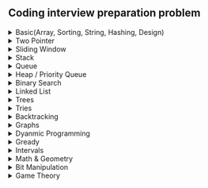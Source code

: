## Coding interview preparation problem

<details>
<summary>Basic(Array, Sorting, String, Hashing, Design)</summary>

Serial | Problem No .     | Problem And solution | Category | Platform
---    | ---------        |  ------- | ---- | --- |
1 | 916  | Problem: [Word Subsets](https://leetcode.com/problems/word-subsets/) <br/>Solution: [Solution Link](../../Online-judge/leetcode/word-subsets.cpp)   | String, HashMap  | Leetcode 
2 | 30           | Problem: [Substring with Concatenation of All Words](https://leetcode.com/problems/substring-with-concatenation-of-all-words/) <br/>Solution: [Solution Link](../../Online-judge/leetcode/substring-with-concatenation-of-all-words.cpp)        | Array, Hash table , String| Leetcode
3 | 387           | Problem: [First Unique Character in a String](https://leetcode.com/problems/first-unique-character-in-a-string/) <br/>Solution: [Solution Link](../../Online-judge/leetcode/first-unique-character-in-a-string.cpp)                          | Array, HashMap| Leetcode
4 | 3           | Problem: [Longest Substring Without Repeating Characters](https://leetcode.com/problems/longest-substring-without-repeating-characters/) <br/>Solution: [Solution Link](../../Online-judge/leetcode/longest-substring-without-repeating-characters.cpp)  | Hash Map| Leetcode
5 | 2268           | Problem: [Minimum Number of Keypresses](https://leetcode.com/problems/minimum-number-of-keypresses/) <br/>Solution: [Solution Link](../../Online-judge/leetcode/minimum-number-of-keypresses.cpp)                                                                                                                 | HashMap, String | Leetcode
6 | 1525           | Problem: [Number of Good Ways to Split a String](https://leetcode.com/problems/number-of-good-ways-to-split-a-string/) <br/>Solution: [Solution Link](../../Online-judge/leetcode/number-of-good-ways-to-split-a-string.cpp)                       | String, DP, BitManipulation | Leetcode
7 | 2131           | Problem: [Longest Palindrome by Concatenating Two Letter Words](https://leetcode.com/problems/longest-palindrome-by-concatenating-two-letter-words/) <br/>Solution: [Solution Link](../../Online-judge/leetcode/longest-palindrome-by-concatenating-two-letter-words.cpp)                                                                                                                 | String, Hash map, Counting | Leetcode
8 | 1706           | Problem: [Where Will the Ball Fall](https://leetcode.com/problems/where-will-the-ball-fall/) <br/>Solution: [Solution Link](../../Online-judge/leetcode/where-will-the-ball-fall.cpp)                                                                                                                 | DP, DFS, Array, Matrix | Leetcode
9 | 345           | Problem: [Reverse Vowels of a String](https://leetcode.com/problems/reverse-vowels-of-a-string/description/) <br/>Solution: [Solution Link](../../Online-judge/leetcode/reverse-vowels-of-a-string.cpp)                                                                                                                 | String | Leetcode
10 | 344           | Problem: [Reverse String](https://leetcode.com/problems/reverse-string/description/) <br/>Solution: [Solution Link](../../Online-judge/leetcode/reverse-string.cpp)                                                                                                                 | String | Leetcode
11 | 1165           | Problem: [Single-Row Keyboard](https://leetcode.com/problems/single-row-keyboard/description/) <br/>Solution: [Solution Link](../../Online-judge/leetcode/single-row-keyboard.cpp)                                                                                                                 | Hashmap, array, string | Leetcode
12 | 1704           | Problem: [Determine if String Halves Are Alike](https://leetcode.com/problems/determine-if-string-halves-are-alike/description/) <br/>Solution: [Solution Link](../../Online-judge/leetcode/determine-if-string-halves-are-alike.cpp)                                                   | Array, String | Leetcode
13 | 1657           | Problem: [Determine if Two Strings Are Close](https://leetcode.com/problems/determine-if-two-strings-are-close/description/) <br/>Solution: [Solution Link](../../Online-judge/leetcode/determine-if-two-strings-are-close.cpp)                                          | Array, String, Hashmap | Leetcode
14 | 2256           | Problem: [Minimum Average Difference](https://leetcode.com/problems/minimum-average-difference/description/) <br/>Solution: [Solution Link](../../Online-judge/leetcode/minimum-average-difference.cpp)             | Array, surrfix, prefix array | Leetcode
15 | 873           | Problem: [Length of Longest Fibonacci Subsequence](https://leetcode.com/problems/length-of-longest-fibonacci-subsequence/description/) <br/>Solution: [Solution Link](../../Online-judge/leetcode/length-of-longest-fibonacci-subsequence.cpp)                               | Array, HashTable, DP | Leetcode
16 | 2279           | Problem: [Maximum Bags With Full Capacity of Rocks](https://leetcode.com/problems/maximum-bags-with-full-capacity-of-rocks/description/) <br/>Solution: [Solution Link](../../Online-judge/leetcode/maximum-bags-with-full-capacity-of-rocks.cpp)                   | Sort, Array | Leetcode  
17 | 290           | Problem: [Word Pattern](https://leetcode.com/problems/word-pattern/description/) <br/>Solution: [Solution Link](../../Online-judge/leetcode/word-pattern.py)                                                   | Hshmap | Leetcode  
18 | 520           | Problem: [Detect Capital](https://leetcode.com/problems/detect-capital/description/) <br/>Solution: [Solution Link](../../Online-judge/leetcode/detect-capital.cpp)                                               | string | Leetcode  
19 | 944           | Problem: [Delete Columns to Make Sorted](https://leetcode.com/problems/delete-columns-to-make-sorted/description/) <br/>Solution: [Solution Link](../../Online-judge/leetcode/delete-columns-to-make-sorted.cpp)                               | array, string | Leetcode
20 | 2244           | Problem: [Minimum Rounds to Complete All Tasks](https://leetcode.com/problems/minimum-rounds-to-complete-all-tasks/description/) <br/>Solution: [Solution Link](../../Online-judge/leetcode/minimum-rounds-to-complete-all-task.cpp)            | Hashmap | Leetcode 
21 | 1           | Problem: [Two Sum](https://leetcode.com/problems/two-sum/description/) <br/>Solution: [C++](../../Online-judge/leetcode/two-sum.cpp)                                                                                                                | Hash map |  Leetcode
22 | 67           | Problem: [Add Binary](https://leetcode.com/problems/add-binary/description/) <br/>Solution: [Python](../../Online-judge/leetcode/add-binary.py)                                                       | String, Binary to Decimal convert | Leetcode
23 | 43           | Problem: [Multiply Strings](https://leetcode.com/problems/multiply-strings/description/) <br/>Solution: [Python](../../Online-judge/leetcode/multiply-strings.py)                                                                                             | String, string to int convert | Leetcode
24 | 912           | Problem: [Sort an Array](https://leetcode.com/problems/sort-an-array/description/) <br/>Solution: [c++](../../Online-judge/leetcode/sort-an-array.cpp), [python](../../Online-judge/leetcode/sort-an-array.py)                                                                                                                  | Merge Sort | 
25 | 443           | Problem: [String Compression](https://leetcode.com/problems/string-compression/description/) <br/>Solution: [python](../../Online-judge/leetcode/string-compression.py)                                                                                                                  | Group by | Leetcode
26 | 28           | Problem: [Find the Index of the First Occurrence in a String](https://leetcode.com/problems/find-the-index-of-the-first-occurrence-in-a-string/description/) <br/>Solution: [c++](../../Online-judge/leetcode/find-the-index-of-the-first-occurrence-in-a-string.cpp), [python](../../Online-judge/leetcode/find-the-index-of-the-first-occurrence-in-a-string.py)                                                                                                                   | String | Leetcode 
27 | 2348           | Problem: [Number of Zero-Filled Subarrays](https://leetcode.com/problems/number-of-zero-filled-subarrays/description/) <br/>Solution: [c++](../../Online-judge/leetcode/number-of-zero-filled-subarrays.cpp)                                       | Array, Math | Leetcode 
28 | 605           | Problem: [Can Place Flowers](https://leetcode.com/problems/can-place-flowers/description/) <br/>Solution: [c++](../../Online-judge/leetcode/can-place-flowers.cpp)                                                                                                                  | Array | Leetcode
29 | 2300           | Problem: [Successful Pairs of Spells and Potions](https://leetcode.com/problems/successful-pairs-of-spells-and-potions/description/) <br/>Solution: [c++](../../Online-judge/leetcode/successful-pairs-of-spells-and-potions.cpp), [python](../../Online-judge/leetcode/successful-pairs-of-spells-and-potions.py)                                                                                                                  | Array | Leetcode
30 | 760           | Problem: [Find Anagram Mappings](https://leetcode.com/problems/find-anagram-mappings/description/) <br/>Solution: [c++](../../Online-judge/leetcode/find-anagram-mappings.cpp), [python](../../Online-judge/leetcode/find-anagram-mappings.py)                                                                                                                  | Array, HashMapping | Leetcode
31 | 245           | Problem: [Shortest Word Distance III](https://leetcode.com/problems/shortest-word-distance-iii/description/) <br/>Solution: [c++](../../Online-judge/leetcode/shortest-word-distance-iii.cpp), [python](../../Online-judge/leetcode/shortest-word-distance-iii.py)                                                                                                                  | Array, HashMapping | Leetcode
32 | 1491           | Problem: [Average Salary Excluding the Minimum and Maximum Salary](https://leetcode.com/problems/average-salary-excluding-the-minimum-and-maximum-salary/description/) <br/>Solution: [c++](../../Online-judge/leetcode/average-salary-excluding-the-minimum-and-maximum-salary.cpp), [python](../../Online-judge/leetcode/average-salary-excluding-the-minimum-and-maximum-salary.py)                                                                                                                  | Array | Leetcode
33 | 705           | Problem: [Design HashSet](https://leetcode.com/problems/design-hashset/description/) <br/>Solution: [c++](../../Online-judge/leetcode/design-hashset.cpp), [python](../../Online-judge/leetcode/design-hashset.py)                                                                                                                  | Array, Hashing | Leetcode
34 | 1396           | Problem: [Design Underground System](https://leetcode.com/problems/design-underground-system/description/) <br/>Solution: [c++](../../Online-judge/leetcode/design-underground-system.cpp), [python](../../Online-judge/leetcode/design-underground-system.py)  | Design, Hashing | Leetcode
35 | 348           | Problem: [Design Tic-Tac-Toe](https://leetcode.com/problems/design-tic-tac-toe/) <br/>Solution: [c++](../../Online-judge/leetcode/design-tic-tac-toe.cpp), [python](../../Online-judge/leetcode/design-tic-tac-toe.py)  | Design, array | Leetcode

</details>


</details>


<details>
<summary>Two Pointer</summary>

Serial | Problem No .     | Problem And solution | Category | Platform
---    | ---------        |  ------- | ---- | --- |
1 | 11           | Problem: [Container With Most Water](https://leetcode.com/problems/container-with-most-water/description/) <br/>Solution: [c++](../../Online-judge/leetcode/container-with-most-water.cpp)                                                                              | Two pointer | Leetcode 
2 | 1768           | Problem: [Merge Strings Alternately](https://leetcode.com/problems/merge-strings-alternately/editorial/) <br/>Solution: [c++](../../Online-judge/leetcode/merge-strings-alternately.cpp), [python](../../Online-judge/leetcode/merge-strings-alternately.py)                                                                            | Two pointer, One pointer | Leetcode 



</details>


<details>
<summary>Sliding Window</summary>

Serial | Problem No .     | Problem And solution | Category | Platform
---    | ---------        |  ------- | ---- | --- |
1 | 438           | Problem: [Find All Anagrams in a String](https://leetcode.com/problems/find-all-anagrams-in-a-string/description/) <br/>Solution: [C++](../../Online-judge/leetcode/find-all-anagrams-in-a-string.cpp)                                                     | string, Hashmap, Slidewindow | Leetcode
2 | 567           | Problem: [Permutation in String](https://leetcode.com/problems/permutation-in-string/description/) <br/>Solution: [C++](../../Online-judge/leetcode/permutation-in-string.cpp)                                                 | String, Hashmap, Slidewindow | Leetcode
3 | 904           | Problem: [Fruit Into Baskets](https://leetcode.com/problems/fruit-into-baskets/description/) <br/>Solution: [C++](../../Online-judge/leetcode/fruit-into-baskets.cpp), [Python](../../Online-judge/leetcode/fruit-into-baskets.py)                             | Slide Window, Hashmap | Leetcode



</details>


<details>
<summary>Stack</summary>

Serial | Problem No .     | Problem And solution | Category | Platform
---    | ---------        |  ------- | ---- | --- |
1| 155           | Problem: [Min Stack](https://leetcode.com/problems/min-stack/) <br/>Solution: [Solution Link](../../Online-judge/leetcode/min-stack.cpp)     | Stack, Design| Leetcode
2 | 1544           | Problem: [Make The String Great](https://leetcode.com/problems/make-the-string-great/description/) <br/>Solution: [Solution Link](../../Online-judge/leetcode/make-the-string-great.cpp)                                                                                                                 | String, Stack | Leetcode
3 | 1047           | Problem: [Remove All Adjacent Duplicates In String](https://leetcode.com/problems/remove-all-adjacent-duplicates-in-string/description/) <br/>Solution: [Solution Link](../../Online-judge/leetcode/remove-all-adjacent-duplicates-in-string.cpp)                                            | String, Stack | LeetCode
4 | 901           | Problem: [Online Stock Span](https://leetcode.com/problems/online-stock-span/description/) <br/>Solution: [Solution Link](../../Online-judge/leetcode/online-stock-span.cpp)                                                                                                                 | Stack | Leetcode
5 | 150           | Problem: [Evaluate Reverse Polish Notation](https://leetcode.com/problems/evaluate-reverse-polish-notation/description/) <br/>Solution: [Solution Link](../../Online-judge/leetcode/evaluate-reverse-polish-notation.cpp)                                  | Stack |          Leetcode
6 | 739           | Problem: [Daily Temperatures](https://leetcode.com/problems/daily-temperatures/description/) <br/>Solution: [Solution Link](../../Online-judge/leetcode/daily-temperatures.cpp)                                                                      | Stack | Leetcode     
7 | 2390           | Problem: [Removing Stars From a String](https://leetcode.com/problems/removing-stars-from-a-string/description/) <br/>Solution: [Solution Link](../../Online-judge/leetcode/removing-stars-from-a-string.cpp)                          | String, Stack |     Leetcode            

</details>


<details>
<summary>Queue</summary>

Serial | Problem No .     | Problem And solution | Category | Platform
---    | ---------        |  ------- | ---- | --- |
1 | 232           | Problem: [Implement Queue using Stacks](https://leetcode.com/problems/implement-queue-using-stacks/description/) <br/>Solution: [Solution Link](../../Online-judge/leetcode/implement-queue-using-stacks.cpp)                             | Queue, Stack | Leetcode           


</details>


<details>
<summary>Heap / Priority Queue</summary>

Serial | Problem No .     | Problem And solution | Category | Platform
---    | ---------        |  ------- | ---- | --- |
1 | 451           | Problem: [Sort Characters By Frequency](https://leetcode.com/problems/sort-characters-by-frequency/description/) <br/>Solution: [Solution Link](../../Online-judge/leetcode/sort-characters-by-frequency.cpp)              | Array, String, Hashmap, Priority queue, Bucket sort | Leetcode
2 | 451           | Problem: [Sort Characters By Frequency](https://leetcode.com/problems/sort-characters-by-frequency/description/) <br/>Solution: [Solution Link](../../Online-judge/leetcode/sort-characters-by-frequency.cpp)               | Array, String, Hashmap, Priority queue, Bucket sort | Leetcode
3 | 1167           | Problem: [Minimum Cost to Connect Sticks](https://leetcode.com/problems/minimum-cost-to-connect-sticks/description/) <br/>Solution: [Solution Link](../../Online-judge/leetcode/minimum-cost-to-connect-sticks.cpp)                                        | Heap, Priority Queue | Leetcode
4 | 1962           | Problem: [Remove Stones to Minimize the Total](https://leetcode.com/problems/remove-stones-to-minimize-the-total/description/) <br/>Solution: [Solution Link](../../Online-judge/leetcode/remove-stones-to-minimize-the-total.cpp)                             | Max heap, Array | Leetcode
5 | 1834           | Problem: [Single-Threaded CPU](https://leetcode.com/problems/single-threaded-cpu/description/) <br/>Solution: [Solution Link](../../Online-judge/leetcode/single-threaded-cpu.cpp)                                 | Min heap, Array, Sorting, SJF, os task scheduling |    Leetcode
6 | 703           | Problem: [Kth Largest Element in a Stream](https://leetcode.com/problems/kth-largest-element-in-a-stream/description/) <br/>Solution: [c++](../../Online-judge/leetcode/kth-largest-element-in-a-stream.cpp)               | Max Heap, Data Stream | 


</details>


<details>
<summary>Binary Search</summary>

Serial | Problem No .     | Problem And solution | Category | Platform
---    | ---------        |  ------- | ---- | --- |
1| 2389           | Problem: [Longest Subsequence With Limited Sum](https://leetcode.com/problems/longest-subsequence-with-limited-sum/description/) <br/>Solution: [Solution Link](../../Online-judge/leetcode/longest-subsequence-with-limited-sum.cpp)                      | Prefix, Binary search, Sort| Leetcode
2 | 167           | Problem: [Two Sum II - Input Array Is Sorted](https://leetcode.com/problems/two-sum-ii-input-array-is-sorted/description/) <br/>Solution: [C++](../../Online-judge/leetcode/two-sum-ii-input-array-is-sorted.cpp)          | Binary search, array, two pointer |  Leetcode
3 | 15           | Problem: [3Sum](https://leetcode.com/problems/3sum/description/) <br/>Solution: [C++](../../Online-judge/leetcode/3sum.cpp)   | Binary search, array, two pointer |  Leetcode
4 | 35           | Problem: [Search Insert Position](https://leetcode.com/problems/search-insert-position/description/) <br/>Solution: [c++](search-insert-position.cpp), [Python](../../Online-judge/leetcode/search-insert-position.py)                                                         | Binary search | Leetcode 
5 | 704           | Problem: [Binary Search](https://leetcode.com/problems/binary-search/description/) <br/>Solution: [c++](../../Online-judge/leetcode/binary-search.cpp)                                                                                                               | binary search | Leetcode
6 | 74           | Problem: [Search a 2D Matrix](https://leetcode.com/problems/search-a-2d-matrix/description/) <br/>Solution: [c++](../../Online-judge/leetcode/search-a-2d-matrix.cpp)                                                                                                               | 2D binary search | Leetcode
7 | 153           | Problem: [Find Minimum in Rotated Sorted Array](https://leetcode.com/problems/find-minimum-in-rotated-sorted-array/description/) <br/>Solution: [c++](../../Online-judge/leetcode/find-minimum-in-rotated-sorted-array.cpp)                                     | binary search | Leetcode

8 | 1539           | Problem: [Kth Missing Positive Number](https://leetcode.com/problems/kth-missing-positive-number/description/) <br/>Solution: [c++](../../Online-judge/leetcode/kth-missing-positive-number.cpp)                                                                      | Binary search | Leetcode 

</details>


<details>
<summary>Linked List</summary>

Serial | Problem No .     | Problem And solution | Category | Platform
---    | ---------        |  ------- | ---- | --- |
1 | 21           | Problem: [Merge Two Sorted Lists](https://leetcode.com/problems/merge-two-sorted-lists/) <br/>Solution: [Solution Link](../../Online-judge/leetcode/merge-two-sorted-lists.cpp)        | Linked List, Recursion| Leetcode
2 | 141           | Problem: [Linked List Cycle](https://leetcode.com/problems/linked-list-cycle/) <br/>Solution: [Solution Link](../../Online-judge/leetcode/linked-list-cycle.cpp)                                                                                                                 | Linked List| Leetcode
3 | 206           | Problem: [Reverse Linked List](https://leetcode.com/problems/reverse-linked-list/) <br/>Solution: [Solution Link](../../Online-judge/leetcode/reverse-linked-list.cpp)                                                                                                                 | Linked List| Leetcode
4 | 237           | Problem: [Delete Node in a Linked List](https://leetcode.com/problems/delete-node-in-a-linked-list/) <br/>Solution: [Solution Link](../../Online-judge/leetcode/delete-node-in-a-linked-list.cpp)             | Linked List| Leetcode
5 | 160           | Problem: [Intersection of Two Linked Lists](https://leetcode.com/problems/intersection-of-two-linked-lists/) <br/>Solution: [Solution Link](intersection-of-two-linked-lists.cpp)                     | Linked List| Leetcode
6 | 146           | Problem: [LRU Cache](https://leetcode.com/problems/lru-cache/description/) <br/>Solution: [Solution Link](../../Online-judge/leetcode/lru-cache.cpp)                                                                                                                 | LRU, Double Linked List | Leetcode
7 | 899           | Problem: [Orderly Queue](https://leetcode.com/problems/orderly-queue/description/) <br/>Solution: [Solution Link](../../Online-judge/leetcode/orderly-queue.cpp)                                                                                                                 | Bubble sort, String, Math | Leetcode
8 | 1323           | Problem: [Maximum 69 Number](https://leetcode.com/problems/maximum-69-number/description/) <br/>Solution: [Solution Link](maximum-69-number.cpp)                                                                                                                 | String | Leetcode
9 | 876           | Problem: [Middle of the Linked List](https://leetcode.com/problems/middle-of-the-linked-list/description/) <br/>Solution: [Solution Link](../../Online-judge/leetcode/middle-of-the-linked-list.cpp)                                                                                                                 | Linked List | Leetcode
10 | 328           | Problem: [Odd Even Linked List](https://leetcode.com/problems/odd-even-linked-list/description/) <br/>Solution: [Solution Link](../../Online-judge/leetcode/odd-even-linked-list.cpp)                                                                                                                 | Linked List | Leetcode
11 | 234           | Problem: [Palindrome Linked List](https://leetcode.com/problems/palindrome-linked-list/description/) <br/>Solution: [C++](../../Online-judge/leetcode/palindrome-linked-list.cpp)                                                                                                                | LinkedList | Leetcode
12 | 19           | Problem: [Remove Nth Node From End of List](https://leetcode.com/problems/remove-nth-node-from-end-of-list/description/) <br/>Solution: [c++](../../Online-judge/leetcode/remove-nth-node-from-end-of-list.cpp), [Python](../../Online-judge/leetcode/remove-nth-node-from-end-of-list.py)                                                                                                                 | Linked List | Leetcode
13 | 382           | Problem: [Linked List Random Node](https://leetcode.com/problems/linked-list-random-node/description/) <br/>Solution: [c++](../../Online-judge/leetcode/linked-list-random-node.cpp), [python](../../Online-judge/leetcode/linked-list-random-node.py)                                      | Linked List, Array | Leetcode 
14 | 23           | Problem: [Merge k Sorted Lists](https://leetcode.com/problems/merge-k-sorted-lists/description/) <br/>Solution: [c++](../../Online-judge/leetcode/merge-k-sorted-lists.cpp)                                                                                                                  | Linked List | Leetcode


</details>


<details>
<summary>Trees</summary>

Serial | Problem No .     | Problem And solution | Category | Platform
---    | ---------        |  ------- | ---- | --- |
1 | 307           | Problem: [Range Sum Query](https://leetcode.com/problems/range-sum-query-mutable/) <br/>Solution: [Solution Link](../../Online-judge/leetcode/range-sum-query-mutable.cpp)                                                                                                                 | Segment tree                    | Leetcode 
2 | 303           | Problem: [Range Sum Query - Immutable](https://leetcode.com/problems/range-sum-query-immutable/) <br/>Solution: [Solution Link](../../Online-judge/leetcode/range-sum-query-immutable.cpp)                                                                                                                 | Segment tree                        | Leetcode 
3 | 101           | Problem: [Symmetric Tree](https://leetcode.com/problems/symmetric-tree/) <br/>Solution: [Solution Link](../../Online-judge/leetcode/symmetric-tree.cpp)          | Tree    | Leetcode 
4 | 270           | Problem: [Closest Binary Search Tree Value](https://leetcode.com/problems/closest-binary-search-tree-value/) <br/>Solution: [Solution Link](../../Online-judge/leetcode/closest-binary-search-tree-value.cpp)    | Tree, Binary search tree  | Leetcode
5 | 111           | Problem: [Minimum Depth of Binary Tree](https://leetcode.com/problems/minimum-depth-of-binary-tree/) <br/>Solution: [Solution Link](../../Online-judge/leetcode/minimum-depth-of-binary-tree.cpp)                          | Tree, DFS, BFS, Binary tree| Leetcode
6 | 100           | Problem: [Same Tree](https://leetcode.com/problems/same-tree/) <br/>Solution: [Solution Link](../../Online-judge/leetcode/same-tree.cpp)          | Tree, DFS, BFS, Binary tree | Leetcode
7 | 98           | Problem: [validate-binary-search-tree](https://leetcode.com/problems/validate-binary-search-tree/) <br/>Solution: [Solution Link](../../Online-judge/leetcode/validate-binary-search-tree.cpp)                                                                                                                 | Tree, Binary tree, DFS, BFS | Leetcode
8 | 938           | Problem: [Range Sum of BST](https://leetcode.com/problems/range-sum-of-bst/description/) <br/>Solution: [Solution Link](../../Online-judge/leetcode/range-sum-of-bst.cpp)                                                                                                                 | BST, Stack | Leetcode
9 | 872           | Problem: [Leaf-Similar Trees](https://leetcode.com/problems/leaf-similar-trees/description/) <br/>Solution: [Solution Link](../../Online-judge/leetcode/leaf-similar-trees.cpp)                                                                                                                 | BST, DFS, Tree | Leetcode
10 | 107           | Problem: [Binary Tree Level Order Traversal II](https://leetcode.com/problems/binary-tree-level-order-traversal-ii/description/) <br/>Solution: [Solution Link](../../Online-judge/leetcode/binary-tree-level-order-traversal-ii.cpp)                                           | BST, Tree | Leetcode
11 | 1339           | Problem: [Maximum Product of Splitted Binary Tree](https://leetcode.com/problems/maximum-product-of-splitted-binary-tree/description/) <br/>Solution: [Solution Link](../../Online-judge/leetcode/maximum-product-of-splitted-binary-tree.cpp)                  | BST, Tree | Leetcode
12 | 124           | Problem: [Binary Tree Maximum Path Sum](https://leetcode.com/problems/binary-tree-maximum-path-sum/description/) <br/>Solution: [Solution Link](../../Online-judge/leetcode/binary-tree-maximum-path-sum.cpp)                                | BST, Tree | Leetcode
13 | 144           | Problem: [Binary Tree Preorder Traversal](https://leetcode.com/problems/binary-tree-preorder-traversal/) <br/>Solution: [Solution Link](../../Online-judge/leetcode/binary-tree-preorder-traversal.cpp)                           | Tree, Stack, DFS, Binary tree | Leetcode
14 | 1519           | Problem: [Number of Nodes in the Sub-Tree With the Same Label](https://leetcode.com/problems/number-of-nodes-in-the-sub-tree-with-the-same-label/description/) <br/>Solution: [Solution Link](../../Online-judge/leetcode/number-of-nodes-in-the-sub-tree-with-the-same-label.cpp)                                                                                                                 | Tree, DFS |  Leetcode
15 | 104           | Problem: [Maximum Depth of Binary Tree](https://leetcode.com/problems/maximum-depth-of-binary-tree/description/) <br/>Solution: [c++](../../Online-judge/leetcode/maximum-depth-of-binary-tree.cpp)                                                                                       | Binary tree | Leetcode
16 | 783           | Problem: [Minimum Distance Between BST Nodes](https://leetcode.com/problems/minimum-distance-between-bst-nodes/description/) <br/>Solution: [c++](../../Online-judge/leetcode/minimum-distance-between-bst-nodes.cpp), [Python](../../Online-judge/leetcode/minimum-distance-between-bst-nodes.py)                                                                                                               | Binary tree | Leetcode 
17 | 226           | Problem: [Invert Binary Tree](https://leetcode.com/problems/invert-binary-tree/description/) <br/>Solution: [c++](../../Online-judge/leetcode/invert-binary-tree.cpp), [Python](../../Online-judge/leetcode/invert-binary-tree.py)                                 | Tree | Leetcode
18 | 109           | Problem: [Convert Sorted List to Binary Search Tree](https://leetcode.com/problems/convert-sorted-list-to-binary-search-tree/description/) <br/>Solution: [c++](../../Online-judge/leetcode/convert-sorted-list-to-binary-search-tree.cpp), [python](convert-sorted-list-to-binary-search-tree.py)                                                                                                                   | LinkedList, TreeNode |  Leetcode
19 | 129           | Problem: [Sum Root to Leaf Numbers](https://leetcode.com/problems/sum-root-to-leaf-numbers/description/) <br/>Solution: [c++](../../Online-judge/leetcode/sum-root-to-leaf-numbers.cpp)                                                                                                                  | BST | Leetcode
20 | 958           | Problem: [Check Completeness of a Binary Tree](https://leetcode.com/problems/check-completeness-of-a-binary-tree/description/) <br/>Solution: [c++](../../Online-judge/leetcode/check-completeness-of-a-binary-tree.cpp)                                                       | BST | Leetcode
21 | 106           | Problem: [Construct Binary Tree from Inorder and Postorder Traversal](https://leetcode.com/problems/construct-binary-tree-from-inorder-and-postorder-traversal/description/) <br/>Solution: [c++](../../Online-judge/leetcode/construct-binary-tree-from-inorder-and-postorder-traversal.cpp)                                                                                                      | BST | Leetcode 
22 | 1372           | Problem: [Longest ZigZag Path in a Binary Tree](https://leetcode.com/problems/longest-zigzag-path-in-a-binary-tree/description/) <br/>Solution: [c++](../../Online-judge/leetcode/longest-zigzag-path-in-a-binary-tree.cpp),[python](../../Online-judge/leetcode/longest-zigzag-path-in-a-binary-tree.py)                                                                       | BST | Leetcode 

</details>


<details>
<summary>Tries</summary>

Serial | Problem No .     | Problem And solution | Category | Platform
---    | ---------        |  ------- | ---- |  --- |
1 | 208           | Problem: [Implement Trie (Prefix Tree)](https://leetcode.com/problems/implement-trie-prefix-tree/) <br/>Solution: [Solution Link](../../Online-judge/leetcode/implement-trie-prefix-tree.cpp)                                                               | Hash table, Trie, String, Design | Leetcode

</details>


<details>
<summary>Backtracking</summary>

Serial | Problem No .     | Problem And solution | Category | Platform
---    | ---------        |  ------- | ---- | --- |
1 | 212           | Problem: [Word Search II](https://leetcode.com/problems/word-search-ii/) <br/>Solution: [Solution Link](../../Online-judge/leetcode/word-search-ii.cpp)                                                                                                                 | Array, Backtracking, Matrix, DFS, Trie, Design | Leetcode
2 | 78           | Problem: [Subsets](https://leetcode.com/problems/subsets/) <br/>Solution: [Solution Link](../../Online-judge/leetcode/subsets.cpp)                                                                                                                 | Array, Backtracking| Leetcode
3 | 980           | Problem: [Unique Paths III](https://leetcode.com/problems/unique-paths-iii/) <br/>Solution: [Solution Link](../../Online-judge/leetcode/unique-paths-iii.cpp)                                                                                                                 | Backtracking, DFS| Leetcode
4 | 39           | Problem: [Combination Sum](https://leetcode.com/problems/combination-sum/) <br/>Solution: [Solution Link](../../Online-judge/leetcode/combination-sum.cpp)                                                                                                                 | Backtracking, Array | Leetcode
5 | 491           | Problem: [Non-decreasing Subsequences](https://leetcode.com/problems/non-decreasing-subsequences/description/) <br/>Solution: [C++](../../Online-judge/leetcode/non-decreasing-subsequences.cpp)                                                                                                                | Backtraking | Leetcode 

</details>


<details>
<summary>Graphs</summary>

Serial | Problem No .     | Problem And solution | Category | Platform
---    | ---------        |  ------- | ---- | --- |
1 | 1791           | Problem: [Find Center of Star Graph](https://leetcode.com/problems/find-center-of-star-graph/) <br/>Solution: [Solution Link](../../Online-judge/leetcode/find-center-of-star-graph.cpp)                                                                                                                 | Graph                                      |  
2 | 1971           | Problem: [Find if Path Exists in Graph](https://leetcode.com/problems/find-if-path-exists-in-graph/) <br/>Solution: [Solution Link](../../Online-judge/leetcode/find-if-path-exists-in-graph.cpp)                                                                                                                 | Graph,BFS,DFS,UNION                                      | 
3 | 1334           | Problem: [Find the City With the Smallest Number of Neighbors at a Threshold Distance](https://leetcode.com/problems/find-the-city-with-the-smallest-number-of-neighbors-at-a-threshold-distance/) <br/>Solution: [Solution Link](../../Online-judge/leetcode/find-the-city-with-the-smallest-number-of-neighbors-at-a-threshold-distance.cpp)                                                                                                                 | Graph, Shortest Path , Djikstra| Leetcode
4 | 261           | Problem: [Graph Valid Tree](https://leetcode.com/problems/graph-valid-tree/) <br/>Solution: [Solution Link](../../Online-judge/leetcode/graph-valid-tree.cpp)                                                                                                                 | DFS, BFS, Tree | Leetcode
5 | 323           | Problem: [Number of Connected Components in an Undirected Graph](https://leetcode.com/problems/number-of-connected-components-in-an-undirected-graph/) <br/>Solution: [Solution Link](../../Online-judge/leetcode/number-of-connected-components-in-an-undirected-graph.cpp)         | DFS, BFS| Leetcode
6 | 207           | Problem: [Course Schedule](https://leetcode.com/problems/course-schedule/) <br/>Solution: [Solution Link](../../Online-judge/leetcode/course-schedule.cpp) | DFS, BFS, Tree, Topological sort | Leetcode
7 | 210           | Problem: [Course Schedule II](https://leetcode.com/problems/course-schedule-ii/) <br/>Solution: [Solution Link](../../Online-judge/leetcode/course-schedule-ii.cpp)                                                                                                                 | DFS, BFS, Tree, Topological sort | Leetcode
8 | 433           | Problem: [Minimum Genetic Mutation](https://leetcode.com/problems/minimum-genetic-mutation/) <br/>Solution: [Solution Link](../../Online-judge/leetcode/minimum-genetic-mutation.cpp)                                                                                                                 | BFS, string | Leetcode
9 | 127           | Problem: [Word Ladder](https://leetcode.com/problems/word-ladder/) <br/>Solution: [Solution Link](../../Online-judge/leetcode/word-ladder.cpp)                                                                                                                 | BFS, string, Hash table | Leetcode
10 | 200           | Problem: [Number of Islands](https://leetcode.com/problems/number-of-islands/description/) <br/>Solution: [Solution Link](../../Online-judge/leetcode/number-of-islands.cpp)                                                                                                                 | BFS, DFS, Union | Leetcode
11 | 841           | Problem: [Keys and Rooms](https://leetcode.com/problems/keys-and-rooms/description/) <br/>Solution: [Solution Link](../../Online-judge/leetcode/keys-and-rooms.cpp) | BFS, QUEUE, STACK | Leetcode   
12 | 886           | Problem: [Possible Bipartition](https://leetcode.com/problems/possible-bipartition/description/) <br/>Solution: [Solution Link](../../Online-judge/leetcode/possible-bipartition.cpp)                                                            | BFS, Biparate Graph, Disjoint Set | Leetcode
13 | 834           | Problem: [Sum of Distances in Tree](https://leetcode.com/problems/sum-of-distances-in-tree/description/) <br/>Solution: [Solution Link](../../Online-judge/leetcode/sum-of-distances-in-tree.cpp)                    | BFS, Graph, Tree |  Leetcode
14 | 797           | Problem: [All Paths From Source to](https://leetcode.com/problems/all-paths-from-source-to-target/description/) <br/>Solution: [Solution Link](../../Online-judge/leetcode/all-paths-from-source-to-target.cpp)                                    | DFS, BFS, Graph | Leetcode 
15 | 269           | Problem: [Alien Dictionary](https://leetcode.com/problems/alien-dictionary/description/) <br/>Solution: [Solution Link](../../Online-judge/leetcode/alien-dictionary.cpp)                              | Array, String, BFS, DFS, Topological Sort | Leetcode
16 | 2246           | Problem: [Longest Path With Different Adjacent Characters](https://leetcode.com/problems/longest-path-with-different-adjacent-characters/description/) <br/>Solution: [Solution Link](../../Online-judge/leetcode/longest-path-with-different-adjacent-characters.cpp)           | Tree, DFS | Leetcode
17 | 1061           | Problem: [Lexicographically Smallest Equivalent String](https://leetcode.com/problems/lexicographically-smallest-equivalent-string/description/) <br/>Solution: [C++](../../Online-judge/leetcode/lexicographically-smallest-equivalent-string.cpp), [Python](../../Online-judge/leetcode/lexicographically-smallest-equivalent-string.py)              | Union | Leetcode 
18 | 997           | Problem: [Find the Town Judge](https://leetcode.com/problems/find-the-town-judge/description/) <br/>Solution: [C++](../../Online-judge/leetcode/find-the-town-judge.cpp)                                   | Array, Hashtable, Graph | Leetcode 
19 | 2359           | Problem: [Find Closest Node to Given Two Nodes](https://leetcode.com/problems/find-closest-node-to-given-two-nodes/description/) <br/>Solution: [C++](find-closest-node-to-given-two-nodes.cpp)                        | bfs, dfs | Leetcode 
20 | 1162           | Problem: [As Far from Land as Possible](https://leetcode.com/problems/as-far-from-land-as-possible/description/) <br/>Solution: [C++](../../Online-judge/leetcode/as-far-from-land-as-possible.cpp)                                                                                            | BFS, DP | Leetcode
21 | 1129           | Problem: [Shortest Path with Alternating](https://leetcode.com/problems/shortest-path-with-alternating-colors/) <br/>Solution: [C++](../../Online-judge/leetcode/shortest-path-with-alternating-colors.cpp)                                | BFS | Leetcode
22 | 2477           | Problem: [Minimum Fuel Cost to Report to the Capital](https://leetcode.com/problems/minimum-fuel-cost-to-report-to-the-capital/description/) <br/>Solution: [C++](../../Online-judge/leetcode/minimum-fuel-cost-to-report-to-the-capital.cpp), [Python](../../Online-judge/leetcode/minimum-fuel-cost-to-report-to-the-capital.py)                                                                                       | BFS, DFS, Graph, Tree, SubTree, Representaive |   Leetcode
23 | 2492           | Problem: [Minimum Score of a Path Between Two Cities](https://leetcode.com/problems/minimum-score-of-a-path-between-two-cities/description/) <br/>Solution: [c++](../../Online-judge/leetcode/minimum-score-of-a-path-between-two-cities.cpp)                         | BFS, DFS | Leetcode 
24 | 1319           | Problem: [Number of Operations to Make Network Connected](https://leetcode.com/problems/number-of-operations-to-make-network-connected/description/) <br/>Solution: [c++](../../Online-judge/leetcode/number-of-operations-to-make-network-connected.cpp) , [python](../../Online-judge/leetcode/number-of-operations-to-make-network-connected.py)                                                                                                                  | BFS, DFS , Union | Leetcode
25 | 743           | Problem: [Network Delay Time](https://leetcode.com/problems/network-delay-time/description/) <br/>Solution: [c++](../../Online-judge/leetcode/network-delay-time.cpp) , [python](../../Online-judge/leetcode/network-delay-time.py)                                                                                                                  | BFS, DFS , Dijkstra, Priority queue, Heap | Leetcode
26 | 743           | Problem: [Cheapest Flights Within K Stops](https://leetcode.com/problems/cheapest-flights-within-k-stops/description/) <br/>Solution: [c++](../../Online-judge/leetcode/cheapest-flights-within-k-stops.cpp) , [python](../../Online-judge/leetcode/cheapest-flights-within-k-stops.py)                                                                                                                  | BFS, DFS , Dijkstra, Priority queue, Heap, Bellman ford | Leetcode

</details>


<details>
<summary>Dyanmic Programming</summary>

Serial | Problem No .     | Problem And solution | Category  | Platform
---    | ---------        |  ------- | ---- | --- |
1 | 62           | Problem: [Unique Paths](https://leetcode.com/problems/unique-paths/) <br/>Solution: [Solution Link](../../Online-judge/leetcode/unique-paths.cpp)                                                                                                                 | DP                                     |  Leetcode
2 | 63       | Problem: [Unique Paths II](https://leetcode.com/problems/unique-paths-ii/) <br/>Solution: [Solution Link](../../Online-judge/leetcode/unique-paths-ii.cpp)  | DP             | Leetcode
3 | 729           | Problem: [My Calendar I](https://leetcode.com/problems/my-calendar-i/) <br/>Solution: [Solution Link](../../Online-judge/leetcode/my-calendar-i.cpp)                                                                                                                 | DP                               | Leetcode 
4 | 1220          | Problem: [Count Vowels Permutation](https://leetcode.com/problems/count-vowels-permutation/) <br/>Solution: [Solution Link](../../Online-judge/leetcode/count-vowels-permutation.cpp)    |                 DP                | Leetcode
5 | 300           | Problem: [Longest Increasing Subsequence](https://leetcode.com/problems/longest-increasing-subsequence/) <br/>Solution: [Solution Link](../../Online-judge/leetcode/longest-increasing-subsequence.cpp)                                                                                                                 | DP | Leetcode
6 | 823           | Problem: [Binary Trees With Factors](https://leetcode.com/problems/binary-trees-with-factors/) <br/>Solution: [Solution Link](../../Online-judge/leetcode/binary-trees-with-factors.cpp)                                                                                                                 | DP , Array, Hash table | Leetcode
7 | 70           | Problem: [Climbing Stairs](https://leetcode.com/problems/climbing-stairs/) <br/>Solution: [Solution Link](../../Online-judge/leetcode/climbing-stairs.cpp)                                                                                                                 | Math, DP, Memoization | Leetcode
8 | 494           | Problem: [Target Sum](https://leetcode.com/problems/target-sum/) <br/>Solution: [Solution Link](../../Online-judge/leetcode/target-sum.cpp)                                                                                                                 | Math, DP, Memoization | Leetcode
9 | 121           | Problem: [Best Time to Buy and Sell Stock](https://leetcode.com/problems/best-time-to-buy-and-sell-stock/) <br/>Solution: [Solution Link](../../Online-judge/leetcode/best-time-to-buy-and-sell-stock.cpp)                                                     | DP, Kadane's, Array | Leetcode
10 | 279           | Problem: [Perfect Squares](https://leetcode.com/problems/perfect-squares/description/) <br/>Solution: [Solution Link](../../Online-judge/leetcode/perfect-squares.cpp)                                                                                                                 | DP | Leetcode
11 | 322           | Problem: [Coin Change](https://leetcode.com/problems/coin-change/description/) <br/>Solution: [Solution Link](../../Online-judge/leetcode/coin-change.cpp)                                                                                                                 | DP, array | Leetcode
12 | 931           | Problem: [Minimum Falling Path Sum](https://leetcode.com/problems/minimum-falling-path-sum/description/) <br/>Solution: [Solution Link](../../Online-judge/leetcode/minimum-falling-path-sum.cpp)       | DP | Leetcode
13 | 198           | Problem: [House Robber](https://leetcode.com/problems/house-robber/description/) <br/>Solution: [Solution Link](../../Online-judge/leetcode/house-robber.cpp)    | DP | Leetcode
14 | 213           | Problem: [House Robber II](https://leetcode.com/problems/house-robber-ii/description/) <br/>Solution: [Solution Link](../../Online-judge/leetcode/house-robber-ii.cpp)       | DP | Leetcode
15 | 790           | Problem: [Domino and Tromino Tiling](https://leetcode.com/problems/domino-and-tromino-tiling/description/) <br/>Solution: [Solution Link](../../Online-judge/leetcode/domino-and-tromino-tiling.cpp)                                             | DP | Leetcode  
16 | 1143           | Problem: [Longest Common Subsequence](https://leetcode.com/problems/longest-common-subsequence/description/) <br/>Solution: [Solution Link](../../Online-judge/leetcode/longest-common-subsequence.cpp)                  | DP | Leetcode  
17 | 91           | Problem: [Decode Ways](https://leetcode.com/problems/decode-ways/description/) <br/>Solution: [Solution Link](../../Online-judge/leetcode/decode-ways.cpp)                                                 | DP | Leetcode
18 | 55           | Problem: [Jump Game](https://leetcode.com/problems/jump-game/description/) <br/>Solution: [Solution Link](../../Online-judge/leetcode/jump-game.cpp)                                                | DP | Leetcode   
19 | 96           | Problem: [Unique Binary Search Trees](https://leetcode.com/problems/unique-binary-search-trees/description/) <br/>Solution: [C++](../../Online-judge/leetcode/unique-binary-search-trees.cpp)                                                                                                                | DP, Number theory | Leetcode  
20 | 926           | Problem: [Flip String to Monotone Increasing](https://leetcode.com/problems/flip-string-to-monotone-increasing/description/) <br/>Solution: [C++](../../Online-judge/leetcode/flip-string-to-monotone-increasing.cpp)                   | DP, String |  Leetcode
21 | 918           | Problem: [Maximum Sum Circular Subarray](https://leetcode.com/problems/maximum-sum-circular-subarray/description/) <br/>Solution: [C++](../../Online-judge/leetcode/maximum-sum-circular-subarray.cpp)                  | DP, array | Leetcode
22 | 1137           | Problem: [N-th Tribonacci Number](https://leetcode.com/problems/n-th-tribonacci-number/description/) <br/>Solution: [C++](../../Online-judge/leetcode/n-th-tribonacci-number.cpp)                                                                                                                | DP | Leetcode
23 | 1626           | Problem: [Best Team With No Conflicts](https://leetcode.com/problems/best-team-with-no-conflicts/description/) <br/>Solution: [C++](../../Online-judge/leetcode/best-team-with-no-conflicts.cpp)                                                                                                                | DP | Leetcode

</details>


<details>
<summary>Gready</summary>

Serial | Problem No .     | Problem And solution | Category | Platform
---    | ---------        |  ------- | ---- | --- |
1 | 1833           | Problem: [Maximum Ice Cream Bars](https://leetcode.com/problems/maximum-ice-cream-bars/description/) <br/>Solution: [Solution Link](../../Online-judge/leetcode/maximum-ice-cream-bars.cpp)                                        | Greedy, Sorting, array | Leetcode 
2 | 452           | Problem: [Minimum Number of Arrows to Burst Balloons](https://leetcode.com/problems/minimum-number-of-arrows-to-burst-balloons/description/) <br/>Solution: [Solution Link](../../Online-judge/leetcode/minimum-number-of-arrows-to-burst-balloons.cpp)                         | Greedy, Sorting, Array | Leetcode  
3 | 134           | Problem: [Gas Station](https://leetcode.com/problems/gas-station/description/) <br/>Solution: [Solution Link](../../Online-judge/leetcode/gas-station.cpp)                                                           | Array, greedy | Leetcode
4 | 646           | Problem: [Maximum Length of Pair Chain](https://leetcode.com/problems/maximum-length-of-pair-chain/description/) <br/>Solution: [C++](../../Online-judge/leetcode/maximum-length-of-pair-chain.cpp)                                                                                                                |Array, Sort, Greedy |  Leetcode
5 | 280           | Problem: [Wiggle Sort](https://leetcode.com/problems/wiggle-sort/description/) <br/>Solution: [C++](../../Online-judge/leetcode/wiggle-sort.cpp)                                                                                                                | Array, Greedy |


</details>


<details>
<summary>Intervals</summary>

Serial | Problem No .     | Problem And solution | Category | Platform
---    | ---------        |  ------- | ---- | --- |
1 | 56           | Problem: [Merge Intervals](https://leetcode.com/problems/merge-intervals/description/) <br/>Solution: [Solution Link](../../Online-judge/leetcode/merge-intervals.cpp)                                                                                                                 | Sort, Array | Leetcode
2 | 57           | Problem: [Insert Interval](https://leetcode.com/problems/insert-interval/description/) <br/>Solution: [Solution Link](../../Online-judge/leetcode/insert-interval.cpp)                                                                                                                 | Sort, Array | Leetcode
3 | 252           | Problem: [Meeting Rooms](https://leetcode.com/problems/meeting-rooms/description/) <br/>Solution: [Solution Link](../../Online-judge/leetcode/meeting-rooms.cpp)                                                         | Min Heap, Sort | Leetcode 
4 | 253           | Problem: [Meeting Rooms II](https://leetcode.com/problems/meeting-rooms-ii/description/) <br/>Solution: [Solution Link](../../Online-judge/leetcode/meeting-rooms-ii.cpp)                                             | Min Heap, Sort | Leetcode  

</details>


<details>
<summary>Math & Geometry</summary>

Serial | Problem No .     | Problem And solution | Category | Platform
---    | ---------        |  ------- | ---- | --- |
1 | 1509           | Problem: [Three Moves](https://leetcode.com/problems/minimum-difference-between-largest-and-smallest-value-in-three-moves/) <br/>Solution: [Solution Link](../../Online-judge/leetcode/minimum-difference-between-largest-and-smallest-value-in-three-moves.cpp)                                                                                                                 | Math | Leetcode
2 | 204           | Problem: [Count Primes](https://leetcode.com/problems/count-primes/description/) <br/>Solution: [Solution Link](../../Online-judge/leetcode/count-primes.cpp)                                                                                                                 | Array, Number theory, Math | Leetcode
3 | 54           | Problem: [Spiral Matrix](https://leetcode.com/problems/spiral-matrix/description/) <br/>Solution: [Solution Link](../../Online-judge/leetcode/spiral-matrix.cpp)                                                                                                                 | Matrix |  Leetcode
4 | 59           | Problem: [Spiral Matrix II](https://leetcode.com/problems/spiral-matrix-ii/description/) <br/>Solution: [Solution Link](../../Online-judge/leetcode/spiral-matrix-ii.cpp)                                                                | Matrix | Leetcode 
5 | 1056           | Problem: [Confusing Number](https://leetcode.com/problems/confusing-number/description/) <br/>Solution: [Solution Link](../../Online-judge/leetcode/confusing-number.cpp)                                                   | Hashmap, Math | Leetcode 
6 | 46           | Problem: [Permutations](https://leetcode.com/problems/permutations/description/) <br/>Solution: [C++](../../Online-judge/leetcode/permutations.cpp)                                                                                                                | Math | Leetcode
7 | 46           | Problem: [Next Greater Element I](https://leetcode.com/problems/next-greater-element-i/description/) <br/>Solution: [C++](../../Online-judge/leetcode/next-greater-element-i.cpp)                                                                                                                | Math |   Leetcode 
8 | 1071           | Problem: [Greatest Common Divisor of Strings](https://leetcode.com/problems/greatest-common-divisor-of-strings/description/) <br/>Solution: [C++](../../Online-judge/leetcode/greatest-common-divisor-of-strings.cpp)                                                                                         | GCD, Math, String | Leetcode
9 | 1523           | Problem: [Count Odd Numbers in an Interval Range](https://leetcode.com/problems/count-odd-numbers-in-an-interval-range/description/) <br/>Solution: [C++](../../Online-judge/leetcode/count-odd-numbers-in-an-interval-range.cpp)                                               | Math | Leetcode 
10 | 989           | Problem: [Add to Array-Form of Integer](https://leetcode.com/problems/add-to-array-form-of-integer/description/) <br/>Solution: [c++](../../Online-judge/leetcode/add-to-array-form-of-integer.cpp)                                                                                                               | String, Math |  Leetcode
11 | 238           | Problem: [Product of Array Except Self](https://leetcode.com/problems/product-of-array-except-self/description/) <br/>Solution: [c++](../../Online-judge/leetcode/product-of-array-except-self.cpp)                                                                                                               | Math | Leetcode 

</details>


<details>
<summary>Bit Manipulation</summary>

Serial | Problem No .     | Problem And solution | Category | Platform
---    | ---------        |  ------- | ---- | --- |
1 | 477           | Problem: [Total Hamming Distance](https://leetcode.com/problems/total-hamming-distance/) <br/>Solution: [Solution Link](../../Online-judge/leetcode/total-hamming-distance.cpp)       | Array, Math , Bit Manipulation| Leetcode


</details>


<details>
<summary>Game Theory</summary>

Serial | Problem No .     | Problem And solution | Category | Platform
---    | ---------        |  ------- | ---- | --- |
1 | 292           | Problem: [Nim Game](https://leetcode.com/problems/nim-game/) <br/>Solution: [Solution Link](../../Online-judge/leetcode/nim-game.cpp)   | Game theroy  | Leetcode 
2 | 1908           | Problem: [Game of Nim](https://leetcode.com/problems/game-of-nim/description/) <br/>Solution: [C++](../../Online-judge/leetcode/game-of-nim.cpp)                                                                                                                | DP | Leetcode  


</details>